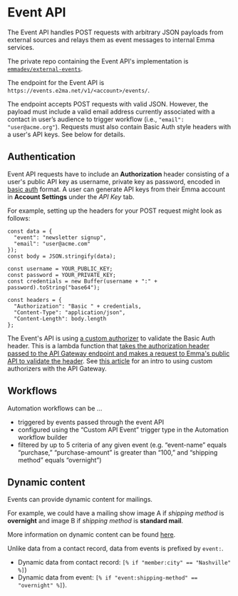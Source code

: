 # Event API

The Event API handles POST requests with arbitrary JSON payloads from external sources and relays them as event messages to internal Emma services.

The private repo containing the Event API's implementation is
[`emmadev/external-events`](https://github.com/emmadev/external-events).

The endpoint for the Event API is `https://events.e2ma.net/v1/<account>/events/`.

The endpoint accepts POST requests with valid JSON.  However, the payload must include a valid email address currently associated with a contact in user’s audience to trigger workflow (i.e., `"email": "user@acme.org"`). Requests must also contain Basic Auth style headers with a user's API keys.  See below for details.


## Authentication

Event API requests have to include an **Authorization** header consisting of a user's public API key as username, private key as password, encoded in [basic auth](https://en.wikipedia.org/wiki/Basic_access_authentication#Client_side) format.  A user can generate API keys from their Emma account in **Account Settings** under the *API Key* tab.

For example, setting up the headers for your POST request might look as follows:

```
const data = {
  "event": "newsletter signup",
  "email": "user@acme.com"
});
const body = JSON.stringify(data);

const username = YOUR_PUBLIC_KEY;
const password = YOUR_PRIVATE_KEY;
const credentials = new Buffer(username + ":" + password).toString("base64");

const headers = {
  "Authorization": "Basic " + credentials,
  "Content-Type": "application/json",
  "Content-Length": body.length
};
```

The Event's API is using [a custom authorizer](https://github.com/emmadev/external-events/tree/master/emma-api-authorizer) to validate the Basic Auth header. This is a lambda function that [takes the authorization header passed to the API Gateway endpoint and makes a request to Emma's public API to
validate the header](https://github.com/emmadev/external-events/blob/master/emma-api-authorizer/index.js#L74-L82). See [this article](https://aws.amazon.com/jp/blogs/compute/introducing-custom-authorizers-in-amazon-api-gateway/) for an intro to using custom authorizers with the API Gateway.


## Workflows

Automation workflows can be ...

* triggered by events passed through the event API 
* configured using the “Custom API Event” trigger type in the Automation workflow builder
* filtered by up to 5 criteria of any given event (e.g. “event-name” equals “purchase,” “purchase-amount” is greater than “100,” and “shipping method” equals “overnight”)


## Dynamic content

Events can provide dynamic content for mailings.

For example, we could have a mailing show image A if *shipping method* is **overnight** and image B if *shipping method* is **standard mail**. 

More information on dynamic content can be found [here](http://support.e2ma.net/Resource_Center/Account_how-to/How_to_use_dynamic_content).

Unlike data from a contact record, data from events is prefixed by `event:`.

* Dynamic data from contact record: `[% if "member:city" == "Nashville" %]`)
* Dynamic data from event: `[% if "event:shipping-method" == "overnight" %]`).
